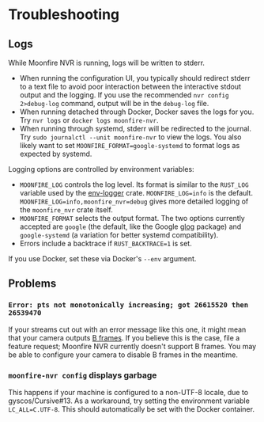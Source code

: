 # Troubleshooting

## Logs

While Moonfire NVR is running, logs will be written to stderr.

   * When running the configuration UI, you typically should redirect stderr
     to a text file to avoid poor interaction between the interactive stdout
     output and the logging. If you use the recommended
     `nvr config 2>debug-log` command, output will be in the `debug-log` file.
   * When running detached through Docker, Docker saves the logs for you.
     Try `nvr logs` or `docker logs moonfire-nvr`.
   * When running through systemd, stderr will be redirected to the journal.
     Try `sudo journalctl --unit moonfire-nvr` to view the logs. You also
     likely want to set `MOONFIRE_FORMAT=google-systemd` to format logs as
     expected by systemd.

Logging options are controlled by environment variables:

   * `MOONFIRE_LOG` controls the log level. Its format is similar to the
     `RUST_LOG` variable used by the
     [env-logger](http://rust-lang-nursery.github.io/log/env_logger/) crate.
     `MOONFIRE_LOG=info` is the default.
     `MOONFIRE_LOG=info,moonfire_nvr=debug` gives more detailed logging of the
     `moonfire_nvr` crate itself.
   * `MOONFIRE_FORMAT` selects the output format. The two options currently
     accepted are `google` (the default, like the Google
     [glog](https://github.com/google/glog) package) and `google-systemd` (a
     variation for better systemd compatibility).
   * Errors include a backtrace if `RUST_BACKTRACE=1` is set.

If you use Docker, set these via Docker's `--env` argument.

## Problems

### `Error: pts not monotonically increasing; got 26615520 then 26539470`

If your streams cut out with an error message like this one, it might mean
that your camera outputs [B
frames](https://en.wikipedia.org/wiki/Video_compression_picture_types#Bi-directional_predicted_.28B.29_frames.2Fslices_.28macroblocks.29).
If you believe this is the case, file a feature request; Moonfire NVR
currently doesn't support B frames. You may be able to configure your camera
to disable B frames in the meantime.

### `moonfire-nvr config` displays garbage

This happens if your machine is configured to a non-UTF-8 locale, due to
gyscos/Cursive#13. As a workaround, try setting the environment variable
`LC_ALL=C.UTF-8`. This should automatically be set with the Docker container.
